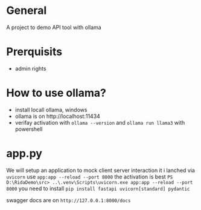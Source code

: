 # General
A project to demo API tool with ollama

# Prerquisits
- admin rights

# How to use ollama?
- install locall ollama, windows 
- ollama is on http://localhost:11434
- verifay activation with ```ollama --version``` and ```ollama run llama3``` with powershell

# app.py
We will setup an application to mock client server interaction
it i lanched via ```uvicorn```  use ```app:app --reload --port 8000```
the activation is best ```PS D:\RidaDemo\src> ..\.venv\Scripts\uvicorn.exe app:app --reload --port 8000``` 
you need to install ```pip install fastapi uvicorn[standard] pydantic```

swagger docs are on ```http://127.0.0.1:8000/docs```
